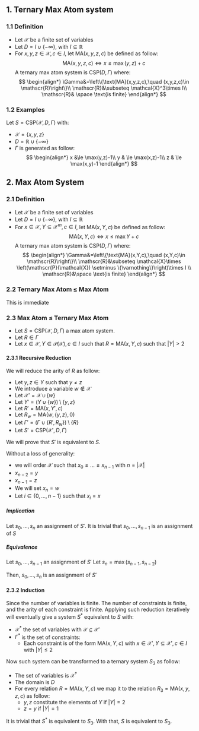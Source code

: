 ## 1. Ternary Max Atom system
### 1.1 Definition
- Let $\mathcal{X}$ be a finite set of variables
- Let $D=I\cup \{-\infty\},$ with $I\subseteq \mathbb{R}$   
- For $x,y,z\in \mathcal{X},c\in I$, let $\text{MA}(x,y,z,c)$ be defined as follow:
	$$
	\text{MA}(x,y,z,c)\iff x\le \max(y,z)+c
	$$
A ternary max atom system is $\text{CSP}(D,\Gamma)$ where:
$$
\begin{align*}
\Gamma&=\left\{\text{MA}(x,y,z,c),\quad (x,y,z,c)\in \mathscr{R}\right\}\\
\mathscr{R}&\subseteq \mathcal{X}^3\times I\\
\mathscr{R}& \space \text{is finite}
\end{align*}
$$
### 1.2 Examples
Let $S=\text{CSP}(\mathcal{X},D,\Gamma)$  with:
- $\mathcal{X}=\{x,y,z\}$
- $D=\mathbb{R}\cup \{-\infty\}$
- $\Gamma$ is generated as follow:
	$$
	\begin{align*}
	x &\le \max(y,z)-1\\
	y & \le \max(x,z)-1\\
	z & \le \max(x,y)-1
	\end{align*}
	$$


## 2. Max Atom System
### 2.1 Definition
- Let $\mathcal{X}$ be a finite set of variables
- Let $D=I\cup \{-\infty\},$ with $I\subseteq \mathbb{R}$   
- For $x\in \mathcal{X},Y\subseteq\mathcal{X}^m,c\in I$, let $\text{MA}(x,Y,c)$ be defined as follow:
	$$
	\text{MA}(x,Y,c)\iff x\le \max Y+c
	$$
A ternary max atom system is $\text{CSP}(D,\Gamma)$ where:
$$
\begin{align*}
\Gamma&=\left\{\text{MA}(x,Y,c),\quad (x,Y,c)\in \mathscr{R}\right\}\\
\mathscr{R}&\subseteq \mathcal{X}\times \left(\mathscr{P}(\mathcal{X}) \setminus \{\varnothing\}\right)\times I \\
\mathscr{R}&\space \text{is finite}
\end{align*}
$$

### 2.2 Ternary Max Atom $\le$ Max Atom
This is immediate

### 2.3 Max Atom $\le$ Ternary Max Atom
- Let $S=\text{CSP}(\mathcal{X},D,\Gamma)$ a max atom system.
- Let $R\in \Gamma$
- Let $x\in \mathcal{X},Y\in\mathscr{P}(\mathcal{X}),c\in I$ such that $R=\text{MA}(x,Y,c)$ such that $\lvert Y \rvert >2$

#### 2.3.1 Recursive Reduction
We will reduce the arity of $R$ as follow:
- Let $y,z\in Y$ such that $y\ne z$
- We introduce a variable $w\notin \mathcal{X}$
- Let $\mathcal{X}'=\mathcal{X}\cup\{w\}$
- Let $Y'=(Y\cup \{w\})\setminus\{y,z\}$
- Let $R'=\text{MA}(x,Y',c)$
- Let $R_w=\text{MA}(w,\{y,z\},0)$
- Let $\Gamma'=(\Gamma\cup\{R',R_w\})\setminus \{R\}$
- Let $S'=\text{CSP}(\mathcal{X}',D,\Gamma)$

We will prove that $S'$ is equivalent to $S.$

Without a loss of generality:
- we will order $\mathcal{X}$ such that $x_0\le\dots\le x_{n-1}$ with $n=\lvert \mathcal{X}\rvert$ 
- $x_{n-2}=y$
- $x_{n-1}=z$
- We will set $x_n=w$
- Let $i\in\{0,\dots,n-1\}$ such that $x_i=x$

##### Implication
Let $s_0,\dots,s_{n}$ an assignment of $S'.$ It is trivial that $s_0,\dots,s_{n-1}$ is an assignment of $S$ 

##### Equivalence
Let $s_0,\dots,s_{n-1}$ an assignment of $S'$
Let $s_n=\max(s_{n-1},s_{n-2})$

Then, $s_0,\dots,s_n$ is an assignment of $S'$

#### 2.3.2 Induction
Since the number of variables is finite. The number of constraints is finite, and the arity of each constraint is finite. Applying such reduction iteratively will eventually give a system $S^*$ equivalent to $S$ with:
- $\mathcal{X}^*$ the set of variables with $\mathcal{X}\subseteq \mathcal{X}'$ 
- $\Gamma^*$ is the set of constraints:
	- Each constraint is of the form $\text{MA}(x,Y,c)$ with $x\in \mathcal{X}',Y\subseteq \mathcal{X}',c\in I$ with $\lvert Y\rvert \le 2$   

Now such system can be transformed to a ternary system $S_3$ as follow:
- The set of variables is $\mathcal{X}^*$
- The domain is $D$
- For every relation $R=\text{MA}(x,Y,c)$ we map it to the relation $R_3=\text{MA}(x,y,z,c)$ as follow:
	- $y,z$ constitute the elements of $Y$ if $\lvert  Y \rvert=2$
	- $z=y$ if $\lvert Y \rvert=1$

It is trivial that $S^*$ is equivalent to $S_3.$
With that, $S$ is equivalent to $S_3.$